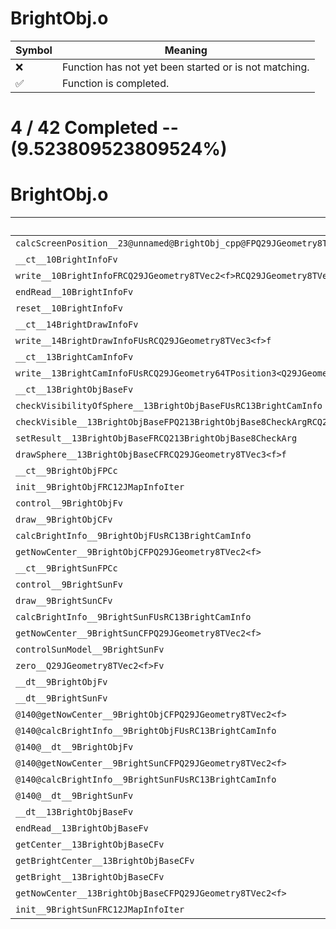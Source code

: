 # BrightObj.o
| Symbol | Meaning 
| ------------- | ------------- 
| :x: | Function has not yet been started or is not matching. 
| :white_check_mark: | Function is completed. 


# 4 / 42 Completed -- (9.523809523809524%)
# BrightObj.o
| Symbol | Decompiled? |
| ------------- | ------------- |
| `calcScreenPosition__23@unnamed@BrightObj_cpp@FPQ29JGeometry8TVec2<f>RCQ29JGeometry8TVec3<f>RCQ29JGeometry64TPosition3<Q29JGeometry38TMatrix34<Q29JGeometry13SMatrix34C<f>>>RCQ29JGeometry66TProjection3<Q29JGeometry38TMatrix44<Q29JGeometry13SMatrix44C<f>>>` | :x: |
| `__ct__10BrightInfoFv` | :x: |
| `write__10BrightInfoFRCQ29JGeometry8TVec2<f>RCQ29JGeometry8TVec2<f>f` | :x: |
| `endRead__10BrightInfoFv` | :white_check_mark: |
| `reset__10BrightInfoFv` | :white_check_mark: |
| `__ct__14BrightDrawInfoFv` | :white_check_mark: |
| `write__14BrightDrawInfoFUsRCQ29JGeometry8TVec3<f>f` | :x: |
| `__ct__13BrightCamInfoFv` | :white_check_mark: |
| `write__13BrightCamInfoFUsRCQ29JGeometry64TPosition3<Q29JGeometry38TMatrix34<Q29JGeometry13SMatrix34C<f>>>RCQ29JGeometry66TProjection3<Q29JGeometry38TMatrix44<Q29JGeometry13SMatrix44C<f>>>RCQ29JGeometry8TVec3<f>RCQ29JGeometry8TVec3<f>` | :x: |
| `__ct__13BrightObjBaseFv` | :x: |
| `checkVisibilityOfSphere__13BrightObjBaseFUsRC13BrightCamInfo` | :x: |
| `checkVisible__13BrightObjBaseFPQ213BrightObjBase8CheckArgRCQ29JGeometry8TVec3<f>RCQ29JGeometry64TPosition3<Q29JGeometry38TMatrix34<Q29JGeometry13SMatrix34C<f>>>RCQ29JGeometry66TProjection3<Q29JGeometry38TMatrix44<Q29JGeometry13SMatrix44C<f>>>` | :x: |
| `setResult__13BrightObjBaseFRCQ213BrightObjBase8CheckArg` | :x: |
| `drawSphere__13BrightObjBaseCFRCQ29JGeometry8TVec3<f>f` | :x: |
| `__ct__9BrightObjFPCc` | :x: |
| `init__9BrightObjFRC12JMapInfoIter` | :x: |
| `control__9BrightObjFv` | :x: |
| `draw__9BrightObjCFv` | :x: |
| `calcBrightInfo__9BrightObjFUsRC13BrightCamInfo` | :x: |
| `getNowCenter__9BrightObjCFPQ29JGeometry8TVec2<f>` | :x: |
| `__ct__9BrightSunFPCc` | :x: |
| `control__9BrightSunFv` | :x: |
| `draw__9BrightSunCFv` | :x: |
| `calcBrightInfo__9BrightSunFUsRC13BrightCamInfo` | :x: |
| `getNowCenter__9BrightSunCFPQ29JGeometry8TVec2<f>` | :x: |
| `controlSunModel__9BrightSunFv` | :x: |
| `zero__Q29JGeometry8TVec2<f>Fv` | :x: |
| `__dt__9BrightObjFv` | :x: |
| `__dt__9BrightSunFv` | :x: |
| `@140@getNowCenter__9BrightObjCFPQ29JGeometry8TVec2<f>` | :x: |
| `@140@calcBrightInfo__9BrightObjFUsRC13BrightCamInfo` | :x: |
| `@140@__dt__9BrightObjFv` | :x: |
| `@140@getNowCenter__9BrightSunCFPQ29JGeometry8TVec2<f>` | :x: |
| `@140@calcBrightInfo__9BrightSunFUsRC13BrightCamInfo` | :x: |
| `@140@__dt__9BrightSunFv` | :x: |
| `__dt__13BrightObjBaseFv` | :x: |
| `endRead__13BrightObjBaseFv` | :x: |
| `getCenter__13BrightObjBaseCFv` | :x: |
| `getBrightCenter__13BrightObjBaseCFv` | :x: |
| `getBright__13BrightObjBaseCFv` | :x: |
| `getNowCenter__13BrightObjBaseCFPQ29JGeometry8TVec2<f>` | :x: |
| `init__9BrightSunFRC12JMapInfoIter` | :x: |
